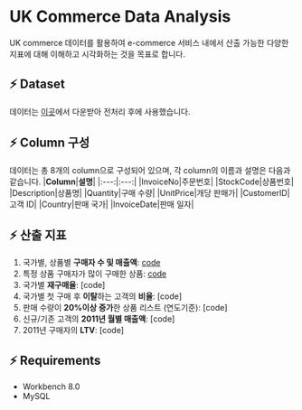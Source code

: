 # UK Commerce Data Analysis
UK commerce 데이터를 활용하여 e-commerce 서비스 내에서 산출 가능한 다양한 지표에 대해 이해하고 시각화하는 것을 목표로 합니다.

## ⚡ Dataset
데이터는 [이곳](https://www.kaggle.com/carrie1/ecommerce-data)에서 다운받아 전처리 후에 사용했습니다.

## ⚡ Column 구성
데이터는 총 8개의 column으로 구성되어 있으며, 각 column의 이름과 설명은 다음과 같습니다.
|**Column**|**설명**|
|:---:|:---:|
|InvoiceNo|주문번호|
|StockCode|상품번호|
|Description|상품명|
|Quantity|구매 수량|
|UnitPrice|개당 판매가|
|CustomerID|고객 ID|
|Country|판매 국가|
|InvoiceDate|판매 일자|

## ⚡ 산출 지표
1. 국가별, 상품별 **구매자 수 및 매출액**: [code](https://github.com/Jangwonjin/kaggle/blob/main/UK_commerce/1.sql)
2. 특정 상품 구매자가 많이 구매한 상품: [code](https://github.com/Jangwonjin/kaggle/blob/main/UK_commerce/2.sql)
3. 국가별 **재구매율**: [code]
4. 국가별 첫 구매 후 **이탈**하는 고객의 **비율**: [code]
5. 판매 수량이 **20%이상 증가**한 상품 리스트 (연도기준): [code]
6. 신규/기존 고객의 **2011년 월별 매출액**: [code]
7. 2011년 구매자의 **LTV**: [code]

## ⚡ Requirements
* Workbench 8.0
* MySQL
